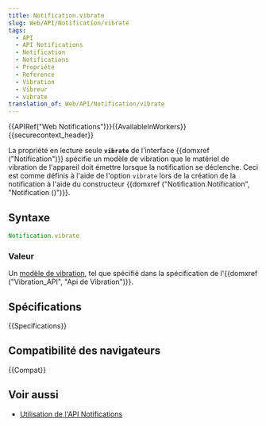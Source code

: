 ```yaml
---
title: Notification.vibrate
slug: Web/API/Notification/vibrate
tags:
  - API
  - API Notifications
  - Notification
  - Notifications
  - Propriété
  - Reference
  - Vibration
  - Vibreur
  - vibrate
translation_of: Web/API/Notification/vibrate
---
```


{{APIRef("Web Notifications")}}{{AvailableInWorkers}}{{securecontext_header}}

La propriété en lecture seule **`vibrate`** de l'interface {{domxref ("Notification")}} spécifie un modèle de vibration que le matériel de vibration de l'appareil doit émettre lorsque la notification se déclenche. Ceci est comme définis à l'aide de l'option `vibrate` lors de la création de la notification à l'aide du constructeur {{domxref ("Notification.Notification", "Notification ()")}}.

## Syntaxe

```js
Notification.vibrate
```

### Valeur

Un [modèle de vibration](/fr/docs/Web/Guide/API/Vibration#Vibration_patterns), tel que spécifié dans la spécification de l'{{domxref ("Vibration_API", "Api de Vibration")}}.

## Spécifications

{{Specifications}}

## Compatibilité des navigateurs

{{Compat}}

## Voir aussi

- [Utilisation de l'API Notifications](/fr/docs/Web/API/Notifications_API/Using_the_Notifications_API)
